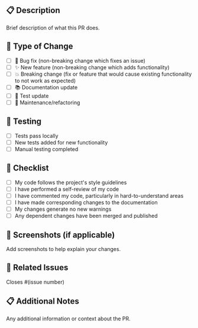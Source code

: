 ## 📋 Description
Brief description of what this PR does.

## 🔄 Type of Change
- [ ] 🐛 Bug fix (non-breaking change which fixes an issue)
- [ ] ✨ New feature (non-breaking change which adds functionality)
- [ ] 💥 Breaking change (fix or feature that would cause existing functionality to not work as expected)
- [ ] 📚 Documentation update
- [ ] 🧪 Test update
- [ ] 🔧 Maintenance/refactoring

## 🧪 Testing
- [ ] Tests pass locally
- [ ] New tests added for new functionality
- [ ] Manual testing completed

## 📝 Checklist
- [ ] My code follows the project's style guidelines
- [ ] I have performed a self-review of my code
- [ ] I have commented my code, particularly in hard-to-understand areas
- [ ] I have made corresponding changes to the documentation
- [ ] My changes generate no new warnings
- [ ] Any dependent changes have been merged and published

## 📸 Screenshots (if applicable)
Add screenshots to help explain your changes.

## 🔗 Related Issues
Closes #(issue number)

## 📋 Additional Notes
Any additional information or context about the PR.
